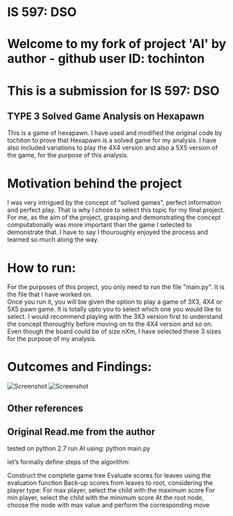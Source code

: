 # IS 597: DSO
# Welcome to my fork of project 'AI' by author - github user ID: tochinton</br>
# This is a submission for IS 597: DSO</br>
## TYPE 3 Solved Game Analysis on Hexapawn

This is a game of hexapawn. I have used and modified the original code by tochiton to prove that Hexapawn is a solved game for my analysis. I have also included variations to play the 4X4 version and also a 5X5 version of the game, for the purpose of this analysis. 

# Motivation behind the project
I was very intrigued by the concept of “solved games”, perfect information and perfect play. That is why I chose to select this topic for my final project. For me, as the aim of the project, grasping and demonstrating the concept computationally was more important than the game I selected to demonstrate that. I have to say I thouroughly enjoyed the process and learned so much along the way.

# How to run:
For the purposes of this project, you only need to run the file "main.py". It is the file that I have worked on.</br>
Once you run it, you will bw given the option to play a game of 3X3, 4X4 or 5X5 pawn game. It is totally upto you to select which one you would like to select. I would recommend playing with the 3X3 version first to understand the concept thoroughly before moving on to the 4X4 version and so on. Even though the board could be of size nXm, I have selected these 3 sizes for the purpose of my analysis. 

# Outcomes and Findings:

![Screenshot](screenshot.png)
![Screenshot](screenshot.png)















## Other references

## Original Read.me from the author
tested on python 2.7
run AI using: python main.py

let’s formally define steps of the algorithm:

Construct the complete game tree
Evaluate scores for leaves using the evaluation function
Back-up scores from leaves to root, considering the player type:
For max player, select the child with the maximum score
For min player, select the child with the minimum score
At the root node, choose the node with max value and perform the corresponding move



